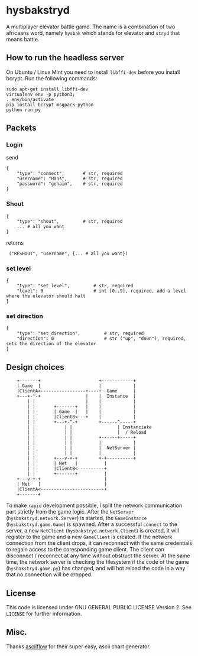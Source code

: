 # hysbakstryd

A multiplayer elevator battle game. The name is a combination of two africaans word, namely `hysbak` which stands for elevator and `stryd` that means battle.


## How to run the headless server

On Ubuntu / Linux Mint you need to install `libffi-dev` before you install bcrypt. Run the following commands:

```
sudo apt-get install libffi-dev
virtualenv env -p python3;
. env/bin/activate
pip install bcrypt msgpack-python
python run.py
```

## Packets

### Login

send 

```
{
    "type": "connect",       # str, required
    "username": "Hans",      # str, required
    "password": "gehaim",    # str, required
}
```

### Shout


```
{
    "type": "shout",         # str, required
    ... # all you want
}
```

returns 

```
 ("RESHOUT", "username", {... # all you want})
```

### set level

```
{
    "type": "set_level",         # str, required
    "level": 0                   # int [0..9], required, add a level where the elevator should halt
}
```

### set direction

```
{
    "type": "set_direction",         # str, required
    "direction": 0                   # str ("up", "down"), required, sets the direction of the elevator
}
```
## Design choices

```
    +-------+                      +------------+
    | Game  |                      |            |
    |ClientA<-----------------+----+  Game      |
    +---+-^-+                 |    |  Instance  |
        | |                   |    |            |
        | |       +-------+   |    |            |
        | |       | Game  |   |    |            |
        | |       |ClientB<---+    |            |
        | |       +---+-^-+        +------^-----+
        | |           | |                 | Instanciate
        | |           | |                 |  / Reload
        | |           | |          +------+-----+
        | |           | |          |            |
        | |           | |          |  NetServer |
        | |           | |          |            |
        | |       +---v-+-+        +-+----------+
        | |       | Net   |          |
        | |       |ClientB<----------+
        | |       +-------+          |
    +---v-+-+                        |
    | Net   |                        |
    |ClientA<------------------------+
    +-------+
```

To make ``rapid`` development possible, I split the network communication part strictly from the game logic. After the `NetServer` (`hysbakstryd.network.Server`) is started, the `GameInstance` (`hysbakstryd.game.Game`) is spawned. After a successful `connect` to the server, a new `NetClient` (`hysbakstryd.network.Client`) is created, it will register to the game and a new `GameClient` is created. If the network connection from the client drops, it can reconnect with the same credentials to regain access to the coresponding game client. The client can disconnect / reconnect at any time without obstruct the server. At the same time, the network server is checking the filesystem if the code of the game (`hysbakstryd.game.py`) has changed, and will hot reload the code in a way that no connection will be dropped.

## License

This code is licensed under GNU GENERAL PUBLIC LICENSE Version 2. See `LICENSE` for further information.


## Misc.

Thanks [asciiflow][asciiflow] for their super easy, ascii chart generator.


[asciiflow]: http://asciiflow.com/